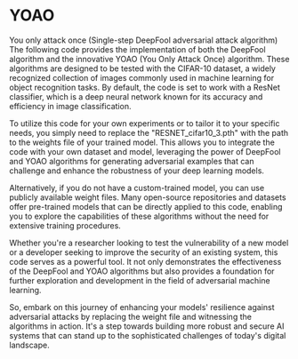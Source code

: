 # YOAO
You only attack once (Single-step DeepFool adversarial attack algorithm)
The following code provides the implementation of both the DeepFool algorithm and the innovative YOAO (You Only Attack Once) algorithm. These algorithms are designed to be tested with the CIFAR-10 dataset, a widely recognized collection of images commonly used in machine learning for object recognition tasks. By default, the code is set to work with a ResNet classifier, which is a deep neural network known for its accuracy and efficiency in image classification.

To utilize this code for your own experiments or to tailor it to your specific needs, you simply need to replace the "RESNET_cifar10_3.pth" with the path to the weights file of your trained model. This allows you to integrate the code with your own dataset and model, leveraging the power of DeepFool and YOAO algorithms for generating adversarial examples that can challenge and enhance the robustness of your deep learning models.

Alternatively, if you do not have a custom-trained model, you can use publicly available weight files. Many open-source repositories and datasets offer pre-trained models that can be directly applied to this code, enabling you to explore the capabilities of these algorithms without the need for extensive training procedures.

Whether you're a researcher looking to test the vulnerability of a new model or a developer seeking to improve the security of an existing system, this code serves as a powerful tool. It not only demonstrates the effectiveness of the DeepFool and YOAO algorithms but also provides a foundation for further exploration and development in the field of adversarial machine learning.

So, embark on this journey of enhancing your models' resilience against adversarial attacks by replacing the weight file and witnessing the algorithms in action. It's a step towards building more robust and secure AI systems that can stand up to the sophisticated challenges of today's digital landscape.
